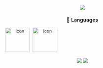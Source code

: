 

<div align="center">
  <img src="https://capsule-render.vercel.app/api?type=Waving&text=al0214&fontColor=E2E2E2&fontAlign=50&color=799fc4&height=180" />


### 🦝 Languages
<div>
  <div style="display: flex;">
      <img src="https://techstack-generator.vercel.app/swift-icon.svg" 
           alt="icon" width="40" style="width: 80px; height: 80px; margin-right: 10px; margin-bottom: 20px; display: inline;" />
      <img src="https://techstack-generator.vercel.app/python-icon.svg" 
           alt="icon" width="40" style="width: 80px; height: 80px; margin-right: 0px; margin-bottom: 20px; display: inline;"/>
  </div>
   <img src="https://img.shields.io/badge/SwiftUI-blue?style=flat&logo=Swift&logoColor=white" />
   <img src="https://img.shields.io/badge/PacketTracer-yellow?style=flat&logo=Gmail&logoColor=blue" />
	</div>
  
  
</div>


